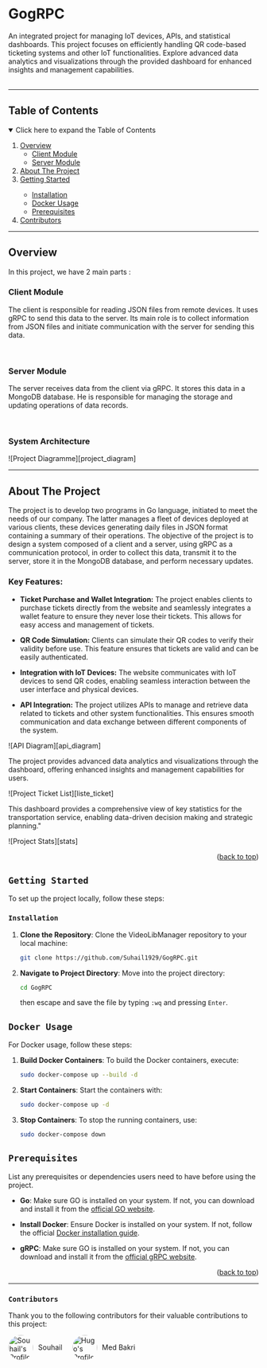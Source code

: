 # GogRPC

<div id="top"></div>
<!-- PROJECT LOGO -->

<p align="left">
  An integrated project for managing IoT devices, APIs, and statistical dashboards. This project focuses on efficiently handling QR code-based ticketing systems and other IoT functionalities. Explore advanced data analytics and visualizations through the provided dashboard for enhanced insights and management capabilities.
  <br />
  <br />
</p>

---

## Table of Contents

<details open>
  <summary>Click here to expand the Table of Contents</summary>
  <ol>
    <li>
      <a href="#overview">Overview</a>
      <ul>
        <li><a href="#Client Module">Client Module</a></li>
        <li><a href="#Server Module">Server Module</a></li>
      </ul>
    </li>
    <li>
      <a href="#about-the-project">About The Project</a>
    </li>
    <li><a href="#getting-started">Getting Started</a></li>
    <ul>
      <li><a href="#installation">Installation</a></li>
      <li><a href="#docker-usage">Docker Usage</a></li>
      <li><a href="#prerequisites">Prerequisites</a></li>
    </ul>
    <li><a href="#contributors">Contributors</a></li>
  </ol>
</details>

---

## Overview

In this project, we have 2 main parts :

### Client Module
The client is responsible for reading JSON files from remote devices.
It uses gRPC to send this data to the server.
Its main role is to collect information from JSON files and initiate communication with the server for sending this data.

</br>

### Server Module

The server receives data from the client via gRPC.
It stores this data in a MongoDB database.
He is responsible for managing the storage and updating operations of data records.

</br>

### System Architecture

![Project Diagramme][project_diagram]

---

## About The Project

The project is to develop two programs in Go language, initiated to meet the needs of our company. The latter manages a fleet of devices deployed at various clients, these devices generating daily files in JSON format containing a summary of their operations. The objective of the project is to design a system composed of a client and a server, using gRPC as a communication protocol, in order to collect this data, transmit it to the server, store it in the MongoDB database, and perform necessary updates.

### Key Features:

- **Ticket Purchase and Wallet Integration:** The project enables clients to purchase tickets directly from the website and seamlessly integrates a wallet feature to ensure they never lose their tickets. This allows for easy access and management of tickets.

- **QR Code Simulation:** Clients can simulate their QR codes to verify their validity before use. This feature ensures that tickets are valid and can be easily authenticated.

- **Integration with IoT Devices:** The website communicates with IoT devices to send QR codes, enabling seamless interaction between the user interface and physical devices.

- **API Integration:** The project utilizes APIs to manage and retrieve data related to tickets and other system functionalities. This ensures smooth communication and data exchange between different components of the system.

![API Diagram][api_diagram]

The project provides advanced data analytics and visualizations through the dashboard, offering enhanced insights and management capabilities for users.

![Project Ticket List][liste_ticket]

This dashboard provides a comprehensive view of key statistics for the transportation service, enabling data-driven decision making and strategic planning."

![Project Stats][stats]

<p align="right">(<a href="#GogRPC">back to top</a>)</p>

## `Getting Started`

To set up the project locally, follow these steps:

### `Installation`

1. **Clone the Repository**: Clone the VideoLibManager repository to your local machine:

   ```bash
   git clone https://github.com/Suhail1929/GogRPC.git
   ```

2. **Navigate to Project Directory**: Move into the project directory:

   ```bash
   cd GogRPC
   ```

   then escape and save the file by typing `:wq` and pressing `Enter`.

## `Docker Usage`

For Docker usage, follow these steps:

1. **Build Docker Containers**: To build the Docker containers, execute:

   ```bash
   sudo docker-compose up --build -d
   ```

2. **Start Containers**: Start the containers with:

   ```bash
   sudo docker-compose up -d
   ```

3. **Stop Containers**: To stop the running containers, use:
   ```bash
   sudo docker-compose down
   ```

## `Prerequisites`

List any prerequisites or dependencies users need to have before using the project.

- **Go**: Make sure GO is installed on your system. If not, you can download and install it from the [official GO website](https://go.dev/doc/install).

- **Install Docker**: Ensure Docker is installed on your system. If not, follow the official [Docker installation guide](https://docs.docker.com/get-docker/).

- **gRPC**: Make sure GO is installed on your system. If not, you can download and install it from the [official gRPC website](https://grpc.io/docs/languages/go/quickstart/).

<p align="right">(<a href="#GogRPC">back to top</a>)</p>

---

### `Contributors`

Thank you to the following contributors for their valuable contributions to this project:

<div style="display: flex; flex-wrap: wrap;">

  <div style="display: flex; align-items: center; margin-right: 20px;">
    <img src="https://github.com/Suhail1929.png" alt="Souhail's Profile" style="width: 50px; height: 50px; border-radius: 50%; margin-right: 10px;">
    <a href="https://github.com/Suhail1929" style="text-decoration: none;">Souhail</a>
  </div>

  <div style="display: flex; align-items: center; margin-right: 20px;">
    <img src="https://github.com/MedBakri.png" alt="Hugo's Profile" style="width: 50px; height: 50px; border-radius: 50%; margin-right: 10px;">
    <a href="#" style="text-decoration: none;">Med Bakri</a>
  </div>
</div>
